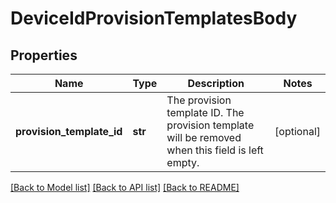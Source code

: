 # DeviceIdProvisionTemplatesBody

## Properties
Name | Type | Description | Notes
------------ | ------------- | ------------- | -------------
**provision_template_id** | **str** | The provision template ID. The provision template will be removed when this field is left empty. | [optional] 

[[Back to Model list]](../README.md#documentation-for-models) [[Back to API list]](../README.md#documentation-for-api-endpoints) [[Back to README]](../README.md)

